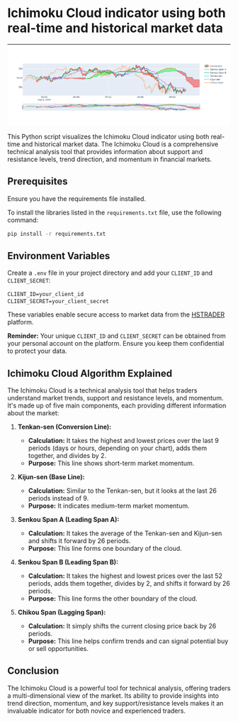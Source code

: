 
# Ichimoku Cloud indicator using both real-time and historical market data
![ichimoku cloud plot](img/ichimoku_live.png)

This Python script visualizes the Ichimoku Cloud indicator using both real-time and historical market data. The Ichimoku Cloud is a comprehensive technical analysis tool that provides information about support and resistance levels, trend direction, and momentum in financial markets.

## Prerequisites

Ensure you have the requirements file installed.

To install the libraries listed in the `requirements.txt` file, use the following command:

```sh
pip install -r requirements.txt
```

## Environment Variables

Create a `.env` file in your project directory and add your `CLIENT_ID` and `CLIENT_SECRET`:

```env
CLIENT_ID=your_client_id
CLIENT_SECRET=your_client_secret
```

These variables enable secure access to market data from the [HSTRADER](https://staging.hstrader.com/login) platform.

**Reminder:**
Your unique `CLIENT_ID` and `CLIENT_SECRET` can be obtained from your personal account on the platform. Ensure you keep them confidential to protect your data.

## Ichimoku Cloud Algorithm Explained

The Ichimoku Cloud is a technical analysis tool that helps traders understand market trends, support and resistance levels, and momentum. It's made up of five main components, each providing different information about the market:

1. **Tenkan-sen (Conversion Line):**
   - **Calculation:** It takes the highest and lowest prices over the last 9 periods (days or hours, depending on your chart), adds them together, and divides by 2.
   - **Purpose:** This line shows short-term market momentum.

2. **Kijun-sen (Base Line):**
   - **Calculation:** Similar to the Tenkan-sen, but it looks at the last 26 periods instead of 9.
   - **Purpose:** It indicates medium-term market momentum.

3. **Senkou Span A (Leading Span A):**
   - **Calculation:** It takes the average of the Tenkan-sen and Kijun-sen and shifts it forward by 26 periods.
   - **Purpose:** This line forms one boundary of the cloud.

4. **Senkou Span B (Leading Span B):**
   - **Calculation:** It takes the highest and lowest prices over the last 52 periods, adds them together, divides by 2, and shifts it forward by 26 periods.
   - **Purpose:** This line forms the other boundary of the cloud.

5. **Chikou Span (Lagging Span):**
   - **Calculation:** It simply shifts the current closing price back by 26 periods.
   - **Purpose:** This line helps confirm trends and can signal potential buy or sell opportunities.

## Conclusion

The Ichimoku Cloud is a powerful tool for technical analysis, offering traders a multi-dimensional view of the market. Its ability to provide insights into trend direction, momentum, and key support/resistance levels makes it an invaluable indicator for both novice and experienced traders.
